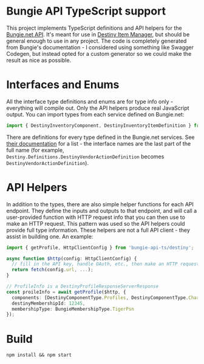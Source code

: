 # Bungie API TypeScript support

This project implements TypeScript definitions and API helpers for the [Bungie.net API](https://github.com/Bungie-net/api). It's meant for use in [Destiny Item Manager](https://destinyitemmanager.com), but should be general enough to use in any project. The code is completely generated from Bungie's documentation - I considered using something like Swagger Codegen, but instead opted for a custom generator so we could make the result as nice as possible.

# Interfaces and Enums

All the interface type definitions and enums are for type info only - everything will compile out. Only the API helpers produce real JavaScript output. You can import types from each service defined on Bungie.net:

```typescript
import { DestinyInventoryComponent, DestinyInventoryItemDefinition } from 'bungie-api-ts/destiny';
```

There are definitions for every type defined in the Bungie.net services. See [their documentation](https://bungie-net.github.io/multi/) for a list - the interface names are the last part of the full name (for example, `Destiny.Definitions.DestinyVendorActionDefinition` becomes `DestinyVendorActionDefinition`).

# API Helpers

In addition to the types, there are also simple helper functions for each API endpoint. They define the inputs and outputs to that endpoint, and will call a user-provided function with HTTP request info that you can then use to make an HTTP request. This pattern was used so the API helpers could provide full type information. These helpers are not a full API client - they assist in building one. An example:

```typescript
import { getProfile, HttpClientConfig } from 'bungie-api-ts/destiny';

async function $http(config: HttpClientConfig) {
  // fill in the API key, handle OAuth, etc., then make an HTTP request using the config.
  return fetch(config.url, ...);
}

// ProfileInfo is a DestinyProfileResponseServerResponse
const proileInfo = await getProfile($http, {
  components: [DestinyComponentType.Profiles, DestinyComponentType.Characters],
  destinyMembershipId: 12345,
  membershipType: BungieMembershipType.TigerPsn
});

```

# Build

```
npm install && npm start
```